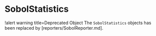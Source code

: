 # SobolStatistics

!alert warning title=Deprecated Object
The `SobolStatistics` objects has been replaced by [reporters/SobolReporter.md].
